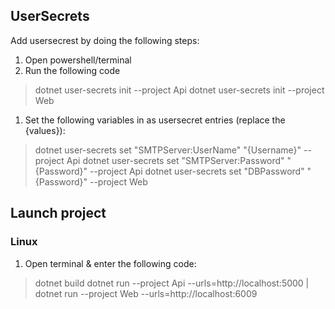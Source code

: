 ## UserSecrets
Add usersecrest by doing the following steps:
1. Open powershell/terminal
1. Run the following code

> dotnet user-secrets init --project Api
> dotnet user-secrets init --project Web

1. Set the following variables in as usersecret entries (replace the {values}):
> dotnet user-secrets set "SMTPServer:UserName" "{Username}" --project Api
> dotnet user-secrets set "SMTPServer:Password" "{Password}" --project Api
> dotnet user-secrets set "DBPassword" "{Password}" --project Web


## Launch project
### Linux
1. Open terminal & enter the following code:
> dotnet build
> dotnet run --project Api --urls=http://localhost:5000 | dotnet run --project Web --urls=http://localhost:6009